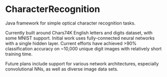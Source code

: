 # CharacterRecognition
Java framework for simple optical character recognition tasks.

Currently built around Chars74K English letters and digits dataset, with some MNIST support. Initial work
uses fully-connected neural networks with a single hidden layer. Current efforts have achieved >90% classification
accuracy on ~10,000 unique digit images with relatively short training time.

Future plans include support for various network architectures, especially convolutional NNs,
as well as diverse image data sets.
